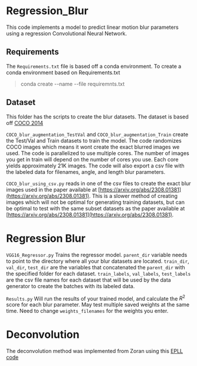 # Regression_Blur
This code implements a model to predict linear motion blur parameters using a regression Convolutional Neural Network. 

## Requirements
The `Requirements.txt` file is based off a conda environment. To create a conda environment based on Requirements.txt 

> conda create --name <env> --file requiremnts.txt

## Dataset
This folder has the scripts to create the blur datasets. The dataset is based off [COCO 2014](https://cocodataset.org/#download)

`COCO_blur_augmentation_TestVal` and `COCO_blur_augmentation_Train` create the Test/Val and Train datasets to train the model. The code randomizes COCO images which means it wont create the exact blurred images we used. The code is parallelized to use multiple cores. The number of images you get in train will depend on the number of cores you use. Each core yields approximately 21K images. The code will also export a csv file with the labeled data for filenames, angle, and length blur parameters. 

`COCO_blur_using_csv.py` reads in one of the csv files to create the exact blur images used in the paper available at [https://arxiv.org/abs/2308.01381](https://arxiv.org/abs/2308.01381). This is a slower method of creating images which will not be optimal for generating training datasets, but can be optimal to test with the same subset datasets as the paper available at [https://arxiv.org/abs/2308.01381](https://arxiv.org/abs/2308.01381).

# Regression Blur
`VGG16_Regressor.py` Trains the regressor model. 
  ``parent_dir`` variable needs to point to the directory where all your blur datasets are located. 
  ``train_dir``, ``val_dir``, ``test_dir`` are the variables that concatenated the ``parent_dir`` with the specified folder for each dataset.
    ``train_labels``, ``val_labels``, ``test_labels`` are the csv file names for each dataset that will be used by the data generator to create the batches with its labeled data.

`Results.py` Will run the results of your trained model, and calculate the $R^2$ score for each blur parameter. May test multiple saved weights at the same time. Need to change ``weights_filenames`` for the weights you enter.

# Deconvolution
The deconvolution method was implemented from Zoran using this [EPLL code](https://github.com/friedmanroy/torchEPLL)
